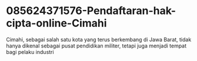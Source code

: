 # 085624371576-Pendaftaran-hak-cipta-online-Cimahi
Cimahi, sebagai salah satu kota yang terus berkembang di Jawa Barat, tidak hanya dikenal sebagai pusat pendidikan militer, tetapi juga menjadi tempat bagi pelaku industri 
